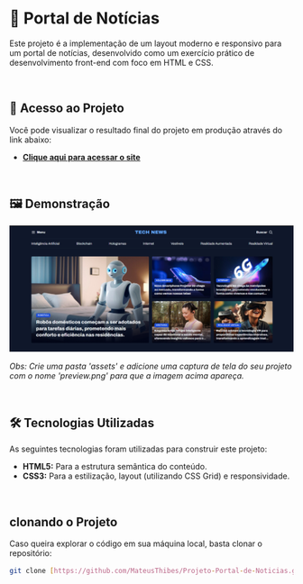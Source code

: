 # 📰 Portal de Notícias

Este projeto é a implementação de um layout moderno e responsivo para um portal de notícias, desenvolvido como um exercício prático de desenvolvimento front-end com foco em HTML e CSS.

<br>

## 🚀 Acesso ao Projeto

Você pode visualizar o resultado final do projeto em produção através do link abaixo:

- **[Clique aqui para acessar o site](https://mateusthibes.github.io/Projeto-Portal-de-Noticias/)**

<br>

## 🖼️ Demonstração

![Prévia do Site](./assets/previa.png)

*Obs: Crie uma pasta 'assets' e adicione uma captura de tela do seu projeto com o nome 'preview.png' para que a imagem acima apareça.*

<br>

## 🛠️ Tecnologias Utilizadas

As seguintes tecnologias foram utilizadas para construir este projeto:

- **HTML5:** Para a estrutura semântica do conteúdo.
- **CSS3:** Para a estilização, layout (utilizando CSS Grid) e responsividade.

<br>

##  clonando o Projeto

Caso queira explorar o código em sua máquina local, basta clonar o repositório:

```bash
git clone [https://github.com/MateusThibes/Projeto-Portal-de-Noticias.git](https://github.com/MateusThibes/Projeto-Portal-de-Noticias.git)
